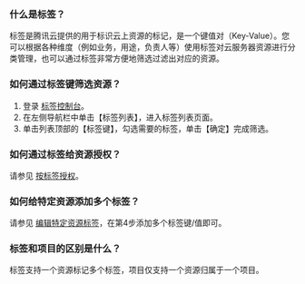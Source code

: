 ### 什么是标签？
标签是腾讯云提供的用于标识云上资源的标记，是一个键值对（Key-Value）。您可以根据各种维度（例如业务，用途，负责人等）使用标签对云服务器资源进行分类管理，也可以通过标签非常方便地筛选过滤出对应的资源。
### 如何通过标签键筛选资源？
1. 登录 [标签控制台](https://console.cloud.tencent.com/tag/resources)。
2. 在左侧导航栏中单击【标签列表】，进入标签列表页面。
3. 单击列表顶部的【标签键】，勾选需要的标签，单击【确定】完成筛选。

### 如何通过标签给资源授权？
请参见 [按标签授权](https://intl.cloud.tencent.com/document/product/598/10601)。

### 如何给特定资源添加多个标签？
请参见 [编辑特定资源标签](https://intl.cloud.tencent.com/document/product/651/32583)，在第4步添加多个标签键/值即可。

### 标签和项目的区别是什么？
标签支持一个资源标记多个标签，项目仅支持一个资源归属于一个项目。<!--详情请参见 [项目与标签](https://intl.cloud.tencent.com/document/product/598/32738)。-->

